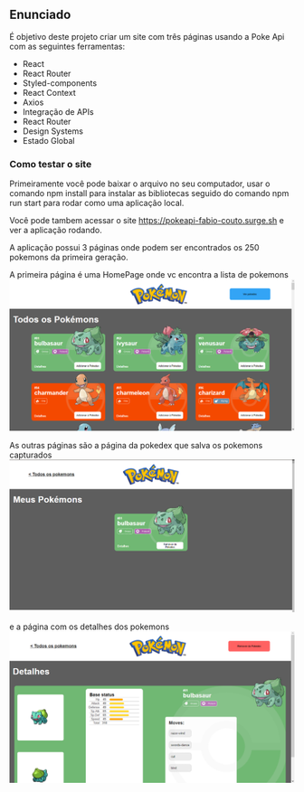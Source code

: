 ## **Enunciado**
É objetivo deste projeto criar um site com três páginas usando a Poke Api com as seguintes ferramentas:

- React
- React Router
- Styled-components
- React Context
- Axios
- Integração de APIs
- React Router
- Design Systems
- Estado Global

### **Como testar o site**

Primeiramente você pode baixar o arquivo no seu computador, usar o comando npm install para instalar as bibliotecas seguido do comando npm run start para rodar como uma aplicação local.

Você pode tambem acessar o site https://pokeapi-fabio-couto.surge.sh e ver a aplicação rodando.

A aplicação possui 3 páginas onde podem ser encontrados os 250 pokemons da primeira geração.

A primeira página é uma HomePage onde vc encontra a lista de pokemons
![HomePage PokeApi](./pokeapi-homepage.png)

As outras páginas são a página da pokedex que salva os pokemons capturados
![PokedexPage](./pokeapeipokedexpage.png)

e a página com os detalhes dos pokemons
![PokemonDetails](./Detailpage.png)
